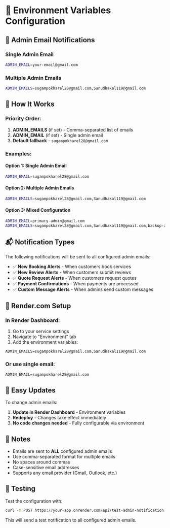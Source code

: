 # 🔧 Environment Variables Configuration

## 📧 Admin Email Notifications

### Single Admin Email
```bash
ADMIN_EMAIL=your-email@gmail.com
```

### Multiple Admin Emails
```bash
ADMIN_EMAILS=sugampokharel28@gmail.com,Sanudhakal119@gmail.com
```

## 🎯 How It Works

### Priority Order:
1. **ADMIN_EMAILS** (if set) - Comma-separated list of emails
2. **ADMIN_EMAIL** (if set) - Single admin email
3. **Default fallback** - `sugampokharel28@gmail.com`

### Examples:

#### Option 1: Single Admin Email
```bash
ADMIN_EMAIL=sugampokharel28@gmail.com
```

#### Option 2: Multiple Admin Emails
```bash
ADMIN_EMAILS=sugampokharel28@gmail.com,Sanudhakal119@gmail.com
```

#### Option 3: Mixed Configuration
```bash
ADMIN_EMAIL=primary-admin@gmail.com
ADMIN_EMAILS=sugampokharel28@gmail.com,Sanudhakal119@gmail.com,backup-admin@gmail.com
```

## 📬 Notification Types

The following notifications will be sent to all configured admin emails:

- ✅ **New Booking Alerts** - When customers book services
- ✅ **New Review Alerts** - When customers submit reviews
- ✅ **Quote Request Alerts** - When customers request quotes
- ✅ **Payment Confirmations** - When payments are processed
- ✅ **Custom Message Alerts** - When admins send custom messages

## 🚀 Render.com Setup

### In Render Dashboard:
1. Go to your service settings
2. Navigate to "Environment" tab
3. Add the environment variables:

```
ADMIN_EMAILS=sugampokharel28@gmail.com,Sanudhakal119@gmail.com
```

### Or use single email:
```
ADMIN_EMAIL=sugampokharel28@gmail.com
```

## 🔄 Easy Updates

To change admin emails:

1. **Update in Render Dashboard** - Environment variables
2. **Redeploy** - Changes take effect immediately
3. **No code changes needed** - Fully configurable via environment

## 📝 Notes

- Emails are sent to **ALL** configured admin emails
- Use comma-separated format for multiple emails
- No spaces around commas
- Case-sensitive email addresses
- Supports any email provider (Gmail, Outlook, etc.)

## 🧪 Testing

Test the configuration with:
```bash
curl -X POST https://your-app.onrender.com/api/test-admin-notification
```

This will send a test notification to all configured admin emails.
